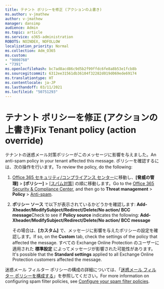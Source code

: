 ```yaml
---
title: テナント ポリシーを修正 (アクションの上書き)
ms.author: v-jmathew
author: v-jmathew
manager: dansimp
audience: Admin
ms.topic: article
ms.service: o365-administration
ROBOTS: NOINDEX, NOFOLLOW
localization_priority: Normal
ms.collection: Adm_O365
ms.custom:
- "9000760"
- "7391"
ms.openlocfilehash: bc7ad8acd86c9d5b2f99ffdc6fe8a8b53e1fcb8b
ms.sourcegitcommit: 6312ee31561db36104f32282d019d069ede69174
ms.translationtype: HT
ms.contentlocale: ja-JP
ms.lasthandoff: 03/11/2021
ms.locfileid: "50751293"
---
```

# <a name="fix-tenant-policy-action-override"></a><span data-ttu-id="1aaba-102">テナント ポリシーを修正 (アクションの上書き)</span><span class="sxs-lookup"><span data-stu-id="1aaba-102">Fix Tenant policy (action override)</span></span>

<span data-ttu-id="1aaba-103">テナントの迷惑メール対策ポリシーがこのメッセージに影響を与えました。</span><span class="sxs-lookup"><span data-stu-id="1aaba-103">An anti-spam policy in your tenant affected this message.</span></span> <span data-ttu-id="1aaba-104">ポリシーを確認するには、次の操作を行います。</span><span class="sxs-lookup"><span data-stu-id="1aaba-104">To review the policy, do the following:</span></span>

1. <span data-ttu-id="1aaba-105">[Office 365 セキュリティ/コンプライアンス センター](https://go.microsoft.com/fwlink/p/?linkid=2077143)に移動し、**[脅威の管理]** > **[ポリシー]** > [[スパム対策]](https://go.microsoft.com/fwlink/?linkid=2101518) の順に移動します。</span><span class="sxs-lookup"><span data-stu-id="1aaba-105">Go to the [Office 365 Security & Compliance Center](https://go.microsoft.com/fwlink/p/?linkid=2077143), and then go to **Threat management** > **Policy** > [Anti-spam](https://go.microsoft.com/fwlink/?linkid=2101518).</span></span>
2. <span data-ttu-id="1aaba-106">**ポリシー ソース** で以下が表示されているかどうかを確認します:  **Add-Xheader/ModifySubject/Redirect/Delete/No action/ BCC message**</span><span class="sxs-lookup"><span data-stu-id="1aaba-106">Check to see if **Policy source** indicates the following:  **Add-Xheader/ModifySubject/Redirect/Delete/No action/ BCC message**</span></span>

    <span data-ttu-id="1aaba-107">その場合は、**[カスタム]** で、メッセージに影響を与えたポリシーの設定を確認します。</span><span class="sxs-lookup"><span data-stu-id="1aaba-107">If so, on the **Custom** tab, check the settings of the policy that affected the message.</span></span> <span data-ttu-id="1aaba-108">すべての Exchange Online Protection のユーザーに適用された **標準設定** によってメッセージが影響された可能性があります。</span><span class="sxs-lookup"><span data-stu-id="1aaba-108">It's possible that the **Standard settings** applied to all Exchange Online Protection customers affected the message.</span></span>

<span data-ttu-id="1aaba-109">迷惑メール フィルター ポリシーの構成の詳細については、「[迷惑メール フィルター ポリシーを構成する](https://go.microsoft.com/fwlink/?linkid=2101431)」を参照してください。</span><span class="sxs-lookup"><span data-stu-id="1aaba-109">For more information on configuring spam filter policies, see [Configure your spam filter policies](https://go.microsoft.com/fwlink/?linkid=2101431).</span></span>
